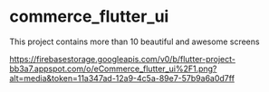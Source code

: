 # commerce_flutter_ui

This project contains more than 10 beautiful and awesome screens 

https://firebasestorage.googleapis.com/v0/b/flutter-project-bb3a7.appspot.com/o/eCommerce_flutter_ui%2F1.png?alt=media&token=11a347ad-12a9-4c5a-89e7-57b9a6a0d7ff


